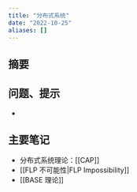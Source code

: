 ```yaml
---
title: "分布式系统"
date: "2022-10-25"
aliases: []
---
```

## 摘要


## 问题、提示
-  

## 主要笔记
-  分布式系统理论：[[CAP]]
- [[FLP 不可能性|FLP Impossibility]]
- [[BASE 理论]]


